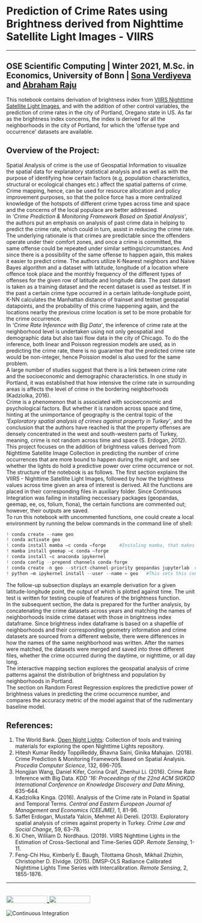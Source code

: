 # Prediction of Crime Rates using Brightness derived from Nighttime Satellite Light Images - VIIRS

---
OSE Scientific Computing | Winter 2021, M.Sc. in Economics, University of Bonn | [Sona Verdiyeva](https://github.com/s6soverd) and [Abraham Raju](https://github.com/Abraham-newbie)
---

This notebook contains derivation of brightness index from [VIIRS Nighttime Satellite Light Images](https://developers.google.com/earth-engine/datasets/catalog/NOAA_VIIRS_DNB_MONTHLY_V1_VCMSLCFG), and with the addition of other control variables, the prediction of crime rates in the city of Portland, Oregano state in US. As far as the brightness index concerns, the index is derived for all the neighborhoods in the city of Portland, for which the 'offense type and occurrence' datasets are available. 


## Overview of the Project:

Spatial Analysis of crime is the use of Geospatial Information to visualize the spatial data for explanatory statistical analysis and as well as with the purpose of identifying how certain factors (e.g, population characteristics, structural or ecological changes etc.) affect the spatial patterns of crime.  Crime mapping, hence, can be used for resource allocation and policy improvement purposes, so that the police force has a more centralized knowledge of the hotspots of different crime types across time and space and the concerns of the local populace are better addressed. <br>
In *'Crime Prediction & Monitoring Framework Based on Spatial Analysis'*, the authors put an emphasis on analysis of past crime data in helping to predict the crime rate, which could in turn, assist in reducing the crime rate. The underlying rationale is that crimes are predictable since the offenders operate under their comfort zones, and once a crime is committed, the same offense could be repeated under similar settings/circumstances.  And since there is a possibility of the same offense to happen again, this makes it easier to predict crime. The authors utilize K-Nearest neighbors and Naive Bayes algorithm and a dataset with latitude, longitude of a location where offence took place and the monthly frequency of the different types of offenses for the given row of latitude and longitude data. The past dataset is taken as a training dataset and the recent dataset is used as testset. If in the past a certain crime type occurred in a certain latitude-longitude point, K-NN calculates the Manhattan distance of trainset and testset geospatial datapoints, and the probability of this crime happening again, and the locations nearby the previous crime location is set to be more probable for the crime occurrence. <br>
In *'Crime Rate Inference with Big Data'*, the inference of crime rate at the neighborhood level is undertaken using not only geospatial and demographic data but also taxi flow data in the city of Chicago. To do the inference, both linear and Poisson regression models are used, as in predicting the crime rate, there is no guarantee that the predicted crime rate would be non-integer, hence Poission model is also used for the same problem. <br>
A large number of studies suggest that there is a link between crime rate and the socioeconomic and demographic characteristics. In one study in Portland, it was established that how intensive the crime rate in surrounding areas is affects the level of crime in the bordering neighborhoods (Kadziolka, 2016). <br>
Crime is a phenomenon that is associated with socioeconomic and psychological factors. But whether it is random across space and time, hinting at the unimportance of geography is the central topic of the *'Exploratory spatial analysis of crimes
against property in Turkey'*, and the conclusion that the authors have reached is that the property offenses are densely concentrated in the west and south-western parts of Turkey, meaning, crime is not random across time and space (S. Erdogan, 2012). <br>
This project focuses on the addition of brightness values derived from Nighttime Satellite Image Collection in predicting the number of crime occurrences that are more bound to happen during the night, and see whether the lights do hold a predictive power over crime occurrence or not. <br>
The structure of the notebook is as follows. The first section explains the VIIRS - Nighttime Satellite Light Images, followed by how the brightness values across time given an area of interest is derived. All the functions are placed in their corresponding files in auxiliary folder. Since Continuous Integration was failing in installing neccessary packages (geopandas, geemap, ee, os, folium, fiona), the certain functions are commented out; however, their outputs are saved. <br>
To run this notebook with uncommented functions, one could create a local environment by running the below commands in the command line of shell:
```python
! conda create --name geo
! conda activate geo
! conda install mamba –c conda –forge     #Instaling mamba, that makes the installation of ‘geemap’ package faster
! mamba install geemap –c conda –forge
! conda install –c anaconda ipykernel
! conda config --prepend channels conda-forge
! conda create -n geo --strict-channel-priority geopandas jupyterlab  #Installing geopandas on Windows
! python –m ipykernel install --user --name = geo   #This sets this conda environment on your jupyter notebook
```
The follow-up subsection displays an example derivation for a given latitude-longitude point, the output of which is plotted against time. The unit test is written for testing couple of features of the brightness function. <br>
In the subsequent section, the data is prepared for the further analysis, by concatenating the crime datasets across years and matching the names of neighborhoods inside crime dataset with those in brightness index dataframe. Since brightness index dataframe is based on a shapefile of neighborhoods and their corresponding geometry information and crime datasets are sourced from a different website, there were differences in how the names of the same neighborhood was written. After the names were matched, the datasets were merged and saved into three different files, whether the crime occurred during the daytime, or nighttime, or all day long. <br>
The interactive mapping section explores the geospatial analysis of crime patterns against the distribution of brightness and population by neighborhoods in Portland. <br>
The section on Random Forest Regression explores the predictive power of brightness values in predicting the crime occurrence number, and compares the accuracy metric of the model against that of the rudimentary baseline model.



## References:

1. The World Bank. [Open Night Lights](https://github.com/worldbank/OpenNightLights): Collection of tools and training materials for exploring the open Nighttime Lights repository. <br>
2. Hitesh Kumar Reddy ToppiReddy, Bhavna Saini, Ginika Mahajan. (2018). Crime Prediction & Monitoring Framework Based on Spatial Analysis. *Procedia Computer Science*, 132, 696-705. <br>
3. Hongjian Wang, Daniel Kifer, Corina Graif, Zhenhui Li. (2016). Crime Rate Inference with Big Data. *KDD '16: Proceedings of the 22nd ACM SIGKDD International Conference on Knowledge Discovery and Data Mining*,  635–644. <br>
4. Kadziolka Kinga. (2016). Analysis of the Crime rate in Poland in Spatial and Temporal Terms. *Central and Eastern European Journal of Management and Economics (CEEJME)*, 1, 81-96. <br>
5. Saffet Erdogan, Mustafa Yalcin, Mehmet Ali Dereli. (2013). Exploratory spatial analysis of crimes against property in Turkey. *Crime Law and Social Change*, 59, 63–78. <br>
6. Xi Chen, William D. Nordhaus. (2019). VIIRS Nighttime Lights in the Estimation of Cross-Sectional and Time-Series GDP. *Remote Sensing*, 1-11. <br>
7. Feng-Chi Hsu, Kimberly E. Baugh, Tilottama Ghosh, Mikhail Zhizhin, Christopher D. Elvidge. (2015). DMSP-OLS Radiance Calibrated Nighttime Lights Time Series with Intercalibration. *Remote Sensing*, 2, 1855-1876.


---
<a href="https://nbviewer.jupyter.org/github/OpenSourceEconomics/ose-scientific-computing-course-space_farers/blob/master/project_sv_environment.ipynb"
   target="_parent">
   <img align="center"
  src="https://raw.githubusercontent.com/jupyter/design/master/logos/Badges/nbviewer_badge.png"
      width="109" height="20">
</a>
<a href="https://mybinder.org/v2/gh/OpenSourceEconomics/ose-scientific-computing-course-space_farers/master?filepath=project_sv_environment.ipynb"
    target="_parent">
    <img align="center"
       src="https://mybinder.org/badge_logo.svg"
       width="109" height="20">
</a>
---




![Continuous Integration](https://github.com/OpenSourceEconomics/ose-scientific-computing-course-space_farers/workflows/Continuous%20Integration/badge.svg)




